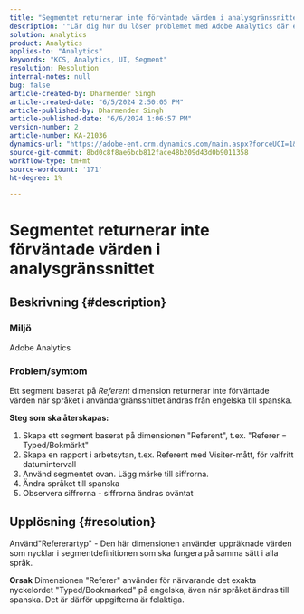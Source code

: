 ```yaml
---
title: "Segmentet returnerar inte förväntade värden i analysgränssnittet"
description: '"Lär dig hur du löser problemet med Adobe Analytics där ett segment inte returnerar förväntade värden i analysgränssnittet. Använd \"Refererartyp\".'
solution: Analytics
product: Analytics
applies-to: "Analytics"
keywords: "KCS, Analytics, UI, Segment"
resolution: Resolution
internal-notes: null
bug: false
article-created-by: Dharmender Singh
article-created-date: "6/5/2024 2:50:05 PM"
article-published-by: Dharmender Singh
article-published-date: "6/6/2024 1:06:57 PM"
version-number: 2
article-number: KA-21036
dynamics-url: "https://adobe-ent.crm.dynamics.com/main.aspx?forceUCI=1&pagetype=entityrecord&etn=knowledgearticle&id=e882ece1-4a23-ef11-840a-6045bd08369f"
source-git-commit: 8bd0c8f8ae6bcb812face48b209d43d0b9011358
workflow-type: tm+mt
source-wordcount: '171'
ht-degree: 1%

---
```


# Segmentet returnerar inte förväntade värden i analysgränssnittet

## Beskrivning {#description}


### <b>Miljö</b>

Adobe Analytics



### <b>Problem/symtom</b>

Ett segment baserat på *Referent* dimension returnerar inte förväntade värden när språket i användargränssnittet ändras från engelska till spanska.



<b>Steg som ska återskapas:</b>

1. Skapa ett segment baserat på dimensionen &quot;Referent&quot;, t.ex. &quot;Referer = Typed/Bokmärkt&quot;
2. Skapa en rapport i arbetsytan, t.ex. Referent med Visiter-mått, för valfritt datumintervall
3. Använd segmentet ovan. Lägg märke till siffrorna.
4. Ändra språket till spanska
5. Observera siffrorna - siffrorna ändras oväntat



## Upplösning {#resolution}


Använd&quot;Refererartyp&quot; - Den här dimensionen använder uppräknade värden som nycklar i segmentdefinitionen som ska fungera på samma sätt i alla språk.


<b>Orsak</b>
Dimensionen &quot;Referer&quot; använder för närvarande det exakta nyckelordet &quot;Typed/Bookmarked&quot; på engelska, även när språket ändras till spanska. Det är därför uppgifterna är felaktiga.
